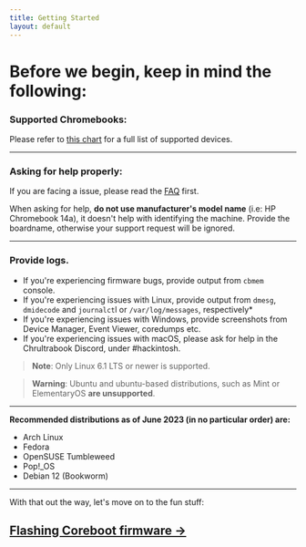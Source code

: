 ```yaml
---
title: Getting Started
layout: default
---
```


# Before we begin, keep in mind the following:


### Supported Chromebooks:

Please refer to [this chart](docs/supported-devices.md) for a full list of supported devices.

-------------

### Asking for help properly:
If you are facing a issue, please read the [FAQ](docs/faq.md) first.

When asking for help, **do not use manufacturer's model name** (i.e: HP Chromebook 14a), it doesn't help with identifying the machine. Provide the boardname, otherwise your support request will be ignored.

--------------

### Provide logs.

* If you're experiencing firmware bugs, provide output from `cbmem` console.
* If you're experiencing issues with Linux, provide output from `dmesg`, `dmidecode` and `journalct`l or `/var/log/messages`, respectively*
* If you're experiencing issues with Windows, provide screenshots from Device Manager, Event Viewer, coredumps etc.
* If you're experiencing issues with macOS, please ask for help in the Chrultrabook Discord, under #hackintosh. 

>**Note**: Only Linux 6.1 LTS or newer is supported.

>**Warning**: Ubuntu and ubuntu-based distributions, such as Mint or ElementaryOS **are unsupported**.

--------------

**Recommended distributions as of June 2023 (in no particular order) are:**

* Arch Linux
* Fedora
* OpenSUSE Tumbleweed
* Pop!_OS
* Debian 12 (Bookworm)

----------------

With that out the way, let's move on to the fun stuff:

## [Flashing Coreboot firmware →](docs/firmware.md) 
